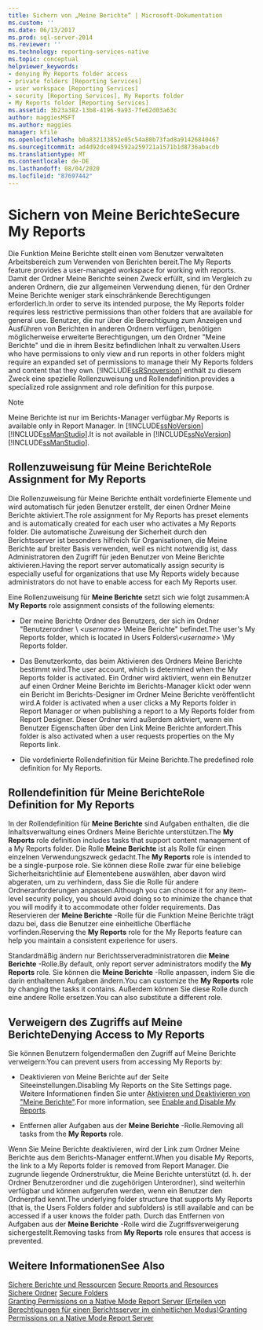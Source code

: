 ```yaml
---
title: Sichern von „Meine Berichte“ | Microsoft-Dokumentation
ms.custom: ''
ms.date: 06/13/2017
ms.prod: sql-server-2014
ms.reviewer: ''
ms.technology: reporting-services-native
ms.topic: conceptual
helpviewer_keywords:
- denying My Reports folder access
- private folders [Reporting Services]
- user workspace [Reporting Services]
- security [Reporting Services], My Reports folder
- My Reports folder [Reporting Services]
ms.assetid: 3b23a382-13b8-4196-9a93-7fe62d03a63c
author: maggiesMSFT
ms.author: maggies
manager: kfile
ms.openlocfilehash: b0a832133852e05c54a80b73fad8a91426840467
ms.sourcegitcommit: ad4d92dce894592a259721a1571b1d8736abacdb
ms.translationtype: MT
ms.contentlocale: de-DE
ms.lasthandoff: 08/04/2020
ms.locfileid: "87697442"
---
```

# <a name="secure-my-reports"></a><span data-ttu-id="2f035-102">Sichern von Meine Berichte</span><span class="sxs-lookup"><span data-stu-id="2f035-102">Secure My Reports</span></span>
  <span data-ttu-id="2f035-103">Die Funktion Meine Berichte stellt einen vom Benutzer verwalteten Arbeitsbereich zum Verwenden von Berichten bereit.</span><span class="sxs-lookup"><span data-stu-id="2f035-103">The My Reports feature provides a user-managed workspace for working with reports.</span></span> <span data-ttu-id="2f035-104">Damit der Ordner Meine Berichte seinen Zweck erfüllt, sind im Vergleich zu anderen Ordnern, die zur allgemeinen Verwendung dienen, für den Ordner Meine Berichte weniger stark einschränkende Berechtigungen erforderlich.</span><span class="sxs-lookup"><span data-stu-id="2f035-104">In order to serve its intended purpose, the My Reports folder requires less restrictive permissions than other folders that are available for general use.</span></span> <span data-ttu-id="2f035-105">Benutzer, die nur über die Berechtigung zum Anzeigen und Ausführen von Berichten in anderen Ordnern verfügen, benötigen möglicherweise erweiterte Berechtigungen, um den Ordner "Meine Berichte" und die in ihrem Besitz befindlichen Inhalt zu verwalten.</span><span class="sxs-lookup"><span data-stu-id="2f035-105">Users who have permissions to only view and run reports in other folders might require an expanded set of permissions to manage their My Reports folders and content that they own.</span></span> [!INCLUDE[ssRSnoversion](../../includes/ssrsnoversion-md.md)] <span data-ttu-id="2f035-106">enthält zu diesem Zweck eine spezielle Rollenzuweisung und Rollendefinition.</span><span class="sxs-lookup"><span data-stu-id="2f035-106">provides a specialized role assignment and role definition for this purpose.</span></span>  
  
> [!NOTE]  
>  <span data-ttu-id="2f035-107">Meine Berichte ist nur im Berichts-Manager verfügbar.</span><span class="sxs-lookup"><span data-stu-id="2f035-107">My Reports is available only in Report Manager.</span></span> <span data-ttu-id="2f035-108">In [!INCLUDE[ssNoVersion](../../includes/ssnoversion-md.md)][!INCLUDE[ssManStudio](../../includes/ssmanstudio-md.md)].</span><span class="sxs-lookup"><span data-stu-id="2f035-108">It is not available in [!INCLUDE[ssNoVersion](../../includes/ssnoversion-md.md)][!INCLUDE[ssManStudio](../../includes/ssmanstudio-md.md)].</span></span>  
  
## <a name="role-assignment-for-my-reports"></a><span data-ttu-id="2f035-109">Rollenzuweisung für Meine Berichte</span><span class="sxs-lookup"><span data-stu-id="2f035-109">Role Assignment for My Reports</span></span>  
 <span data-ttu-id="2f035-110">Die Rollenzuweisung für Meine Berichte enthält vordefinierte Elemente und wird automatisch für jeden Benutzer erstellt, der einen Ordner Meine Berichte aktiviert.</span><span class="sxs-lookup"><span data-stu-id="2f035-110">The role assignment for My Reports has preset elements and is automatically created for each user who activates a My Reports folder.</span></span> <span data-ttu-id="2f035-111">Die automatische Zuweisung der Sicherheit durch den Berichtsserver ist besonders hilfreich für Organisationen, die Meine Berichte auf breiter Basis verwenden, weil es nicht notwendig ist, dass Administratoren den Zugriff für jeden Benutzer von Meine Berichte aktivieren.</span><span class="sxs-lookup"><span data-stu-id="2f035-111">Having the report server automatically assign security is especially useful for organizations that use My Reports widely because administrators do not have to enable access for each My Reports user.</span></span>  
  
 <span data-ttu-id="2f035-112">Eine Rollenzuweisung für **Meine Berichte** setzt sich wie folgt zusammen:</span><span class="sxs-lookup"><span data-stu-id="2f035-112">A **My Reports** role assignment consists of the following elements:</span></span>  
  
-   <span data-ttu-id="2f035-113">Der meine Berichte Ordner des Benutzers, der sich im Ordner "Benutzerordner \\ *\<username>* \Meine Berichte" befindet.</span><span class="sxs-lookup"><span data-stu-id="2f035-113">The user's My Reports folder, which is located in Users Folders\\*\<username>* \My Reports folder.</span></span>  
  
-   <span data-ttu-id="2f035-114">Das Benutzerkonto, das beim Aktivieren des Ordners Meine Berichte bestimmt wird.</span><span class="sxs-lookup"><span data-stu-id="2f035-114">The user account, which is determined when the My Reports folder is activated.</span></span> <span data-ttu-id="2f035-115">Ein Ordner wird aktiviert, wenn ein Benutzer auf einen Ordner Meine Berichte im Berichts-Manager klickt oder wenn ein Bericht im Berichts-Designer im Ordner Meine Berichte veröffentlicht wird.</span><span class="sxs-lookup"><span data-stu-id="2f035-115">A folder is activated when a user clicks a My Reports folder in Report Manager or when publishing a report to a My Reports folder from Report Designer.</span></span> <span data-ttu-id="2f035-116">Dieser Ordner wird außerdem aktiviert, wenn ein Benutzer Eigenschaften über den Link Meine Berichte anfordert.</span><span class="sxs-lookup"><span data-stu-id="2f035-116">This folder is also activated when a user requests properties on the My Reports link.</span></span>  
  
-   <span data-ttu-id="2f035-117">Die vordefinierte Rollendefinition für Meine Berichte.</span><span class="sxs-lookup"><span data-stu-id="2f035-117">The predefined role definition for My Reports.</span></span>  
  
## <a name="role-definition-for-my-reports"></a><span data-ttu-id="2f035-118">Rollendefinition für Meine Berichte</span><span class="sxs-lookup"><span data-stu-id="2f035-118">Role Definition for My Reports</span></span>  
 <span data-ttu-id="2f035-119">In der Rollendefinition für **Meine Berichte** sind Aufgaben enthalten, die die Inhaltsverwaltung eines Ordners Meine Berichte unterstützen.</span><span class="sxs-lookup"><span data-stu-id="2f035-119">The **My Reports** role definition includes tasks that support content management of a My Reports folder.</span></span> <span data-ttu-id="2f035-120">Die Rolle **Meine Berichte** ist als Rolle für einen einzelnen Verwendungszweck gedacht.</span><span class="sxs-lookup"><span data-stu-id="2f035-120">The **My Reports** role is intended to be a single-purpose role.</span></span> <span data-ttu-id="2f035-121">Sie können diese Rolle zwar für eine beliebige Sicherheitsrichtlinie auf Elementebene auswählen, aber davon wird abgeraten, um zu verhindern, dass Sie die Rolle für andere Ordneranforderungen anpassen.</span><span class="sxs-lookup"><span data-stu-id="2f035-121">Although you can choose it for any item-level security policy, you should avoid doing so to minimize the chance that you will modify it to accommodate other folder requirements.</span></span> <span data-ttu-id="2f035-122">Das Reservieren der **Meine Berichte** -Rolle für die Funktion Meine Berichte trägt dazu bei, dass die Benutzer eine einheitliche Oberfläche vorfinden.</span><span class="sxs-lookup"><span data-stu-id="2f035-122">Reserving the **My Reports** role for the My Reports feature can help you maintain a consistent experience for users.</span></span>  
  
 <span data-ttu-id="2f035-123">Standardmäßig ändern nur Berichtsserveradministratoren die **Meine Berichte** -Rolle.</span><span class="sxs-lookup"><span data-stu-id="2f035-123">By default, only report server administrators modify the **My Reports** role.</span></span> <span data-ttu-id="2f035-124">Sie können die **Meine Berichte** -Rolle anpassen, indem Sie die darin enthaltenen Aufgaben ändern.</span><span class="sxs-lookup"><span data-stu-id="2f035-124">You can customize the **My Reports** role by changing the tasks it contains.</span></span> <span data-ttu-id="2f035-125">Außerdem können Sie diese Rolle durch eine andere Rolle ersetzen.</span><span class="sxs-lookup"><span data-stu-id="2f035-125">You can also substitute a different role.</span></span>  
  
## <a name="denying-access-to-my-reports"></a><span data-ttu-id="2f035-126">Verweigern des Zugriffs auf Meine Berichte</span><span class="sxs-lookup"><span data-stu-id="2f035-126">Denying Access to My Reports</span></span>  
 <span data-ttu-id="2f035-127">Sie können Benutzern folgendermaßen den Zugriff auf Meine Berichte verweigern:</span><span class="sxs-lookup"><span data-stu-id="2f035-127">You can prevent users from accessing My Reports by:</span></span>  
  
-   <span data-ttu-id="2f035-128">Deaktivieren von Meine Berichte auf der Seite Siteeinstellungen.</span><span class="sxs-lookup"><span data-stu-id="2f035-128">Disabling My Reports on the Site Settings page.</span></span> <span data-ttu-id="2f035-129">Weitere Informationen finden Sie unter [Aktivieren und Deaktivieren von "Meine Berichte"](../report-server/enable-and-disable-my-reports.md).</span><span class="sxs-lookup"><span data-stu-id="2f035-129">For more information, see [Enable and Disable My Reports](../report-server/enable-and-disable-my-reports.md).</span></span>  
  
-   <span data-ttu-id="2f035-130">Entfernen aller Aufgaben aus der **Meine Berichte** -Rolle.</span><span class="sxs-lookup"><span data-stu-id="2f035-130">Removing all tasks from the **My Reports** role.</span></span>  
  
 <span data-ttu-id="2f035-131">Wenn Sie Meine Berichte deaktivieren, wird der Link zum Ordner Meine Berichte aus dem Berichts-Manager entfernt.</span><span class="sxs-lookup"><span data-stu-id="2f035-131">When you disable My Reports, the link to a My Reports folder is removed from Report Manager.</span></span> <span data-ttu-id="2f035-132">Die zugrunde liegende Ordnerstruktur, die Meine Berichte unterstützt (d. h. der Ordner Benutzerordner und die zugehörigen Unterordner), sind weiterhin verfügbar und können aufgerufen werden, wenn ein Benutzer den Ordnerpfad kennt.</span><span class="sxs-lookup"><span data-stu-id="2f035-132">The underlying folder structure that supports My Reports (that is, the Users Folders folder and subfolders) is still available and can be accessed if a user knows the folder path.</span></span> <span data-ttu-id="2f035-133">Durch das Entfernen von Aufgaben aus der **Meine Berichte** -Rolle wird die Zugriffsverweigerung sichergestellt.</span><span class="sxs-lookup"><span data-stu-id="2f035-133">Removing tasks from **My Reports** role ensures that access is prevented.</span></span>  
  
## <a name="see-also"></a><span data-ttu-id="2f035-134">Weitere Informationen</span><span class="sxs-lookup"><span data-stu-id="2f035-134">See Also</span></span>  
 <span data-ttu-id="2f035-135">[Sichere Berichte und Ressourcen](secure-reports-and-resources.md) </span><span class="sxs-lookup"><span data-stu-id="2f035-135">[Secure Reports and Resources](secure-reports-and-resources.md) </span></span>  
 <span data-ttu-id="2f035-136">[Sichere Ordner](secure-folders.md) </span><span class="sxs-lookup"><span data-stu-id="2f035-136">[Secure Folders](secure-folders.md) </span></span>  
 [<span data-ttu-id="2f035-137">Granting Permissions on a Native Mode Report Server (Erteilen von Berechtigungen für einen Berichtsserver im einheitlichen Modus)</span><span class="sxs-lookup"><span data-stu-id="2f035-137">Granting Permissions on a Native Mode Report Server</span></span>](granting-permissions-on-a-native-mode-report-server.md)  
  
  
